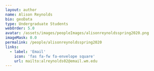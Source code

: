 ```yaml
---
layout: author
name: Alison Reynolds
bio: geoData
type: Undergraduate Students
webOrder: 5.0
avatar: /assets/images/peopleImages/alisonreynoldsspring2020.png
imageMask: 0.0
permalink: /people/alisonreynoldsspring2020
links:
  - label: 'Email'
    icon: 'fas fa-fw fa-envelope square'
    url: mailto:alreynolds02@email.wm.edu
---
```

